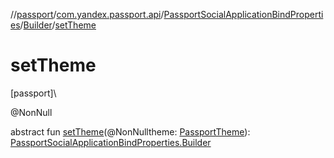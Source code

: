 //[passport](../../../../index.md)/[com.yandex.passport.api](../../index.md)/[PassportSocialApplicationBindProperties](../index.md)/[Builder](index.md)/[setTheme](set-theme.md)

# setTheme

[passport]\

@NonNull

abstract fun [setTheme](set-theme.md)(@NonNulltheme: [PassportTheme](../../-passport-theme/index.md)): [PassportSocialApplicationBindProperties.Builder](index.md)
